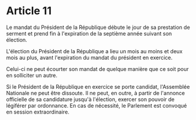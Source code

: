 # Article 11

Le mandat du Président de la République débute le jour de sa prestation de serment et prend fin à l'expiration de la septième année suivant son élection.

L'élection du Président de la République a lieu un mois au moins et deux mois au plus, avant l'expiration du mandat du président en exercice.

Celui-ci ne peut écourter son mandat de quelque manière que ce soit pour en solliciter un autre.

Si le Président de la République en exercice se porte candidat, l'Assemblée Nationale ne peut être dissoute. Il ne peut, en outre, à partir de l'annonce officielle de
sa candidature jusqu'à l'élection, exercer son pouvoir de légiférer par ordonnance. En cas de nécessité, le Parlement est convoqué en session extraordinaire.
